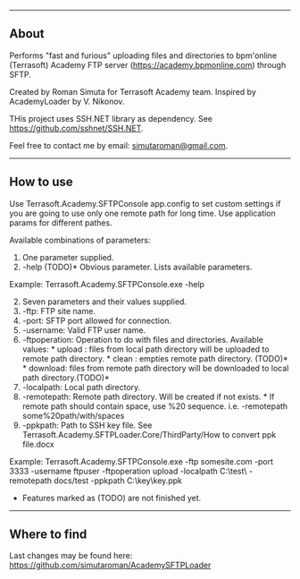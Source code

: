 ---------------
About
---------------

Performs "fast and furious" uploading files and directories to bpm'online (Terrasoft) Academy FTP server (https://academy.bpmonline.com) through SFTP.

Created by Roman Simuta for Terrasoft Academy team. Inspired by AcademyLoader by V. Nikonov.

THis project uses SSH.NET library as dependency. See https://github.com/sshnet/SSH.NET.

Feel free to contact me by email: simutaroman@gmail.com.

---------------
How to use
---------------

Use Terrasoft.Academy.SFTPConsole app.config to set custom settings if you are going to use only one remote path for long time. 
Use application params for different pathes.

Available combinations of parameters:

1. One parameter supplied.
  1. -help (TODO)* Obvious parameter. Lists available parameters.

Example:
  Terrasoft.Academy.SFTPConsole.exe -help

2. Seven parameters and their values supplied.
  1. -ftp: FTP site name.
  2. -port: SFTP port allowed for connection.
  3. -username: Valid FTP user name.
  4. -ftpoperation:	Operation to do with files and directories. Available values:
    * upload : files from local path directory will be uploaded to remote path directory.
    * clean : empties remote path directory. (TODO)*
    * download: files from remote path directory will be downloaded to local path directory.(TODO)*
  5. -localpath: Local path directory.
  6. -remotepath: Remote path directory. Will be created if not exists.
    * If remote path should contain space, use %20 sequence. i.e. -remotepath some%20path/with/spaces
  7. -ppkpath: Path to SSH key file. See Terrasoft.Academy.SFTPLoader.Core/ThirdParty/How to convert ppk file.docx

Example:
  Terrasoft.Academy.SFTPConsole.exe -ftp somesite.com -port 3333 -username ftpuser -ftpoperation upload -localpath C:\test\ -remotepath docs/test -ppkpath C:\key\key.ppk

* Features marked as (TODO) are not finished yet.


---------------
Where to find
---------------
Last changes may be found here: https://github.com/simutaroman/AcademySFTPLoader


